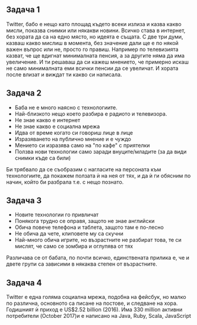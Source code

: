 ## Задача 1
Twitter, бабо е нещо като площад където всеки излиза и казва какво мисли, показва снимки или някакви новини. Всичко става в интернет, без хората да са на едно място, но идеята е същата. С две три думи, казваш какво мислиш в момента, без значение дали ще е по някой важен въпрос или не, просто го правиш. Например по телевизията казват, че ще вдигнат минималната пенсия, а за другите няма да има увеличение. И ти решаваш да си кажеш мнението, че примерно искаш не само минималната еми всички пенсии да се увеличат. И хората после влизат и виждат ти какво си написала.

## Задача 2
-	Баба не е много наясно с технологиите.
-	Най-близкото нещо което разбира е радиото и телевизора.
-	Не знае какво е интернет
-	Не знае какво е социална мрежа
-	Идва от време когато си говориш лице в лице
-	Изразяването на публично мнение и е чуждо
-	Мението си изразява само на "по кафе" с приятелки
-	Ползва нови технологии само заради внуците/младите (за да види снимки къде са били)

Би трябвало да се съобразим с нагласите на персоната към технологиите, да покажем ползата ѝ на нея от тях, и да ѝ ги обясним по начин, който би разбрала т.е. с нещо познато.

## Задача 3
- Новите технологии го привличат
- Понякога трудно се оправя, защото не знае английски
- Обича повече телефона и таблета, защото там е по-лесно
- Не обича да чете, клиповете му са скучни
- Най-много обича игрите, но възрастните не разбират това, те си мислят, че само се зомбира и оглупява от тях

Различава се от бабата, по почти всичко, единствената прилика е, че и двете групи са зависими в някаква степен от възрастните.

## Задача 4
Twitter е една голяма социална мрежа, подобна на фейсбук, но малко по различна, основното са писане на постове, и следване на хора. Годишният ѝ приход е US$2.52 billion (2016). Има 330 million активни потребители (October 2017)и е написано на 	Java, Ruby, Scala, JavaScript